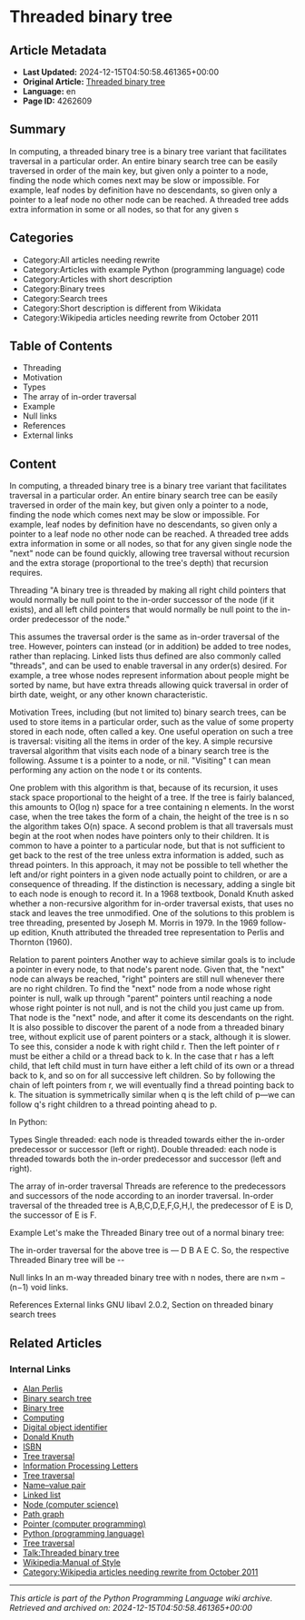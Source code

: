 # Threaded binary tree

## Article Metadata

- **Last Updated:** 2024-12-15T04:50:58.461365+00:00
- **Original Article:** [Threaded binary tree](https://en.wikipedia.org/wiki/Threaded_binary_tree)
- **Language:** en
- **Page ID:** 4262609

## Summary

In computing, a threaded binary tree is a binary tree variant that facilitates traversal in a particular order.
An entire binary search tree can be easily traversed in order of the main key, but given only a pointer to a node, finding the node which comes next may be slow or impossible. For example, leaf nodes by definition have no descendants, so given only a pointer to a leaf node no other node can be reached. A threaded tree adds extra information in some or all nodes, so that for any given s

## Categories

- Category:All articles needing rewrite
- Category:Articles with example Python (programming language) code
- Category:Articles with short description
- Category:Binary trees
- Category:Search trees
- Category:Short description is different from Wikidata
- Category:Wikipedia articles needing rewrite from October 2011

## Table of Contents

- Threading
- Motivation
- Types
- The array of in-order traversal
- Example
- Null links
- References
- External links

## Content

In computing, a threaded binary tree is a binary tree variant that facilitates traversal in a particular order.
An entire binary search tree can be easily traversed in order of the main key, but given only a pointer to a node, finding the node which comes next may be slow or impossible. For example, leaf nodes by definition have no descendants, so given only a pointer to a leaf node no other node can be reached. A threaded tree adds extra information in some or all nodes, so that for any given single node the "next" node can be found quickly, allowing tree traversal without recursion and the extra storage (proportional to the tree's depth) that recursion requires.

Threading
"A binary tree is threaded by making all right child pointers that would normally be null point to the in-order successor of the node (if it exists), and all left child pointers that would normally be null point to the in-order predecessor of the node."

This assumes the traversal order is the same as in-order traversal of the tree. However, pointers can instead (or in addition) be added to tree nodes, rather than replacing. Linked lists thus defined are also commonly called "threads", and can be used to enable traversal in any order(s) desired. For example, a tree whose nodes represent information about people might be sorted by name, but have extra threads allowing quick traversal in order of birth date, weight, or any other known characteristic.

Motivation
Trees, including (but not limited to) binary search trees, can be used to store items in a particular order, such as the value of some property stored in each node, often called a key. One useful operation on such a tree is traversal: visiting all the items in order of the key.
A simple recursive traversal algorithm that visits each node of a binary search tree is the following. Assume t is a pointer to a node, or nil. "Visiting" t can mean performing any action on the node t or its contents.

One problem with this algorithm is that, because of its recursion, it uses stack space proportional to the height of a tree. If the tree is fairly balanced, this amounts to O(log n) space for a tree containing n elements. In the worst case, when the tree takes the form of a chain, the height of the tree is n so the algorithm takes O(n) space. A second problem is that all traversals must begin at the root when nodes have pointers only to their children. It is common to have a pointer to a particular node, but that is not sufficient to get back to the rest of the tree unless extra information is added, such as thread pointers.
In this approach, it may not be possible to tell whether the left and/or right pointers in a given node actually point to children, or are a consequence of threading. If the distinction is necessary, adding a single bit to each node is enough to record it.
In a 1968 textbook, Donald Knuth asked whether a non-recursive algorithm for in-order traversal exists, that uses no stack and leaves the tree unmodified. One of the solutions to this problem is tree threading, presented by Joseph M. Morris in 1979.
In the 1969 follow-up edition, Knuth attributed the threaded tree representation to Perlis and Thornton (1960).

Relation to parent pointers
Another way to achieve similar goals is to include a pointer in every node, to that node's parent node. Given that, the "next" node can always be reached, "right" pointers are still null whenever there are no right children. To find the "next" node from a node whose right pointer is null, walk up through "parent" pointers until reaching a node whose right pointer is not null, and is not the child you just came up from. That node is the "next" node, and after it come its descendants on the right.
It is also possible to discover the parent of a node from a threaded binary tree, without explicit use of parent pointers or a stack, although it is slower. To see this, consider a node k with right child r.  Then the left pointer of r must be either a child or a thread back to k. In the case that r has a left child, that left child must in turn have either a left child of its own or a thread back to k, and so on for all successive left children.  So by following the chain of left pointers from r, we will eventually find a thread pointing back to k.  The situation is symmetrically similar when q is the left child of p—we can follow q's right children to a thread pointing ahead to p.

In Python:

Types
Single threaded: each node is threaded towards either the in-order predecessor or successor (left or right).
Double threaded: each node is threaded towards both the in-order predecessor and successor (left and right).

The array of in-order traversal
Threads are reference to the predecessors and successors of the node according to an inorder traversal. 
In-order traversal of the threaded tree is A,B,C,D,E,F,G,H,I, the predecessor of E is D, the successor of E is F.

Example
Let's make the Threaded Binary tree out of a normal binary tree:

The in-order traversal for the above tree is — D B A E C. So, the respective Threaded Binary tree will be --

Null links
In an m-way threaded binary tree with n nodes, there are n×m − (n−1) void links.

References
External links
GNU libavl 2.0.2, Section on threaded binary search trees

## Related Articles

### Internal Links

- [Alan Perlis](https://en.wikipedia.org/wiki/Alan_Perlis)
- [Binary search tree](https://en.wikipedia.org/wiki/Binary_search_tree)
- [Binary tree](https://en.wikipedia.org/wiki/Binary_tree)
- [Computing](https://en.wikipedia.org/wiki/Computing)
- [Digital object identifier](https://en.wikipedia.org/wiki/Digital_object_identifier)
- [Donald Knuth](https://en.wikipedia.org/wiki/Donald_Knuth)
- [ISBN](https://en.wikipedia.org/wiki/ISBN)
- [Tree traversal](https://en.wikipedia.org/wiki/Tree_traversal)
- [Information Processing Letters](https://en.wikipedia.org/wiki/Information_Processing_Letters)
- [Tree traversal](https://en.wikipedia.org/wiki/Tree_traversal)
- [Name–value pair](https://en.wikipedia.org/wiki/Name%E2%80%93value_pair)
- [Linked list](https://en.wikipedia.org/wiki/Linked_list)
- [Node (computer science)](https://en.wikipedia.org/wiki/Node_(computer_science))
- [Path graph](https://en.wikipedia.org/wiki/Path_graph)
- [Pointer (computer programming)](https://en.wikipedia.org/wiki/Pointer_(computer_programming))
- [Python (programming language)](https://en.wikipedia.org/wiki/Python_(programming_language))
- [Tree traversal](https://en.wikipedia.org/wiki/Tree_traversal)
- [Talk:Threaded binary tree](https://en.wikipedia.org/wiki/Talk:Threaded_binary_tree)
- [Wikipedia:Manual of Style](https://en.wikipedia.org/wiki/Wikipedia:Manual_of_Style)
- [Category:Wikipedia articles needing rewrite from October 2011](https://en.wikipedia.org/wiki/Category:Wikipedia_articles_needing_rewrite_from_October_2011)

---
_This article is part of the Python Programming Language wiki archive._
_Retrieved and archived on: 2024-12-15T04:50:58.461365+00:00_